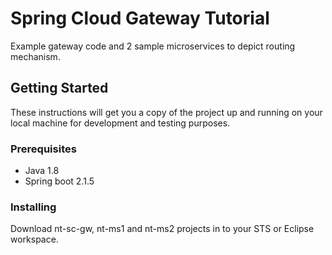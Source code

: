 # Spring Cloud Gateway Tutorial

Example gateway code and 2 sample microservices to depict routing mechanism.

## Getting Started

These instructions will get you a copy of the project up and running on your local machine for development and testing purposes. 

### Prerequisites

* Java 1.8
* Spring boot 2.1.5


### Installing

Download nt-sc-gw, nt-ms1 and nt-ms2 projects in to your STS or Eclipse workspace. 
